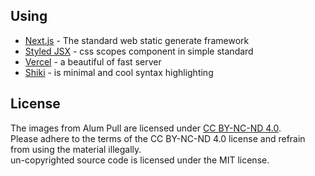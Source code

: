 
## Using
- [Next.js](https://nextjs.org/) - The standard web static generate framework  
- [Styled JSX](https://nextjs.org/blog/styling-next-with-styled-jsx) - css scopes component in simple standard  
- [Vercel](https://vercel.com/) - a beautiful of fast server  
- [Shiki](https://shiki.matsu.io/) - is minimal and cool syntax highlighting

## License

The images from Alum Pull are licensed under [CC BY-NC-ND 4.0](https://creativecommons.org/licenses/by-nc-nd/4.0/).  
Please adhere to the terms of the CC BY-NC-ND 4.0 license and refrain from using the material illegally.  
un-copyrighted source code is licensed under the MIT license.  
